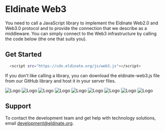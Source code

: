 
# Eldinate Web3

You need to call a JavaScript library to implement the Eldinate Web2.0 and Web3.0 protocol and to provide the connection that we describe as a middleware. You can simply connect to the Web3 infrastructure by calling the code below (the one that suits you).

## Get Started

```bash
  <script src="https://cdn.eldinate.org/js/web3.js"></script>
```

If you don't like calling a library, you can download the eldinate-web3.js file from our GitHub library and host it in your server files.


![Logo](https://eldinate.org/images/partners/etherjs-white.png)
![Logo](https://eldinate.org/images/partners/quicknode-white.png)
![Logo](https://eldinate.org/images/partners/infura.png)
![Logo](https://eldinate.org/images/partners/smartchain.png)
![Logo](https://eldinate.org/images/partners/moralis.png)
![Logo](https://eldinate.org/images/partners/github.png)
![Logo](https://eldinate.org/images/partners/openzeppelin.png)
![Logo](https://eldinate.org/images/partners/solidity.png)
![Logo](https://eldinate.org/images/partners/nodejs.png)

## Support 

To contact the development team and get help with technology solutions, email development@eldinate.org.

  
